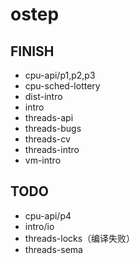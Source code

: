 # ostep

## FINISH

- cpu-api/p1,p2,p3
- cpu-sched-lottery
- dist-intro
- intro
- threads-api
- threads-bugs
- threads-cv
- threads-intro
- vm-intro

## TODO

- cpu-api/p4
- intro/io
- threads-locks（编译失败）
- threads-sema
